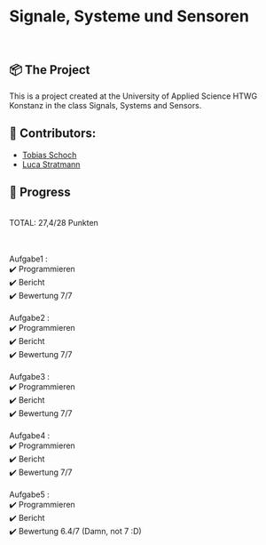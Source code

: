 <h1 align="left">
  Signale, Systeme und Sensoren
</h1>
<br>

## 📦 The Project

This is a project created at the University of Applied Science HTWG Konstanz in the class Signals, Systems and Sensors. 

## 🐧 Contributors:

* [Tobias Schoch](https://github.com/tobias-schoch)
* [Luca Stratmann](https://github.com/m1negam3)

## 💾 Progress

<br>
TOTAL: 27,4/28  Punkten
<br><br><br>

Aufgabe1 : 
<br>
✔️ Programmieren
<br>
✔️ Bericht    
✔️ Bewertung  7/7      
<br>
Aufgabe2 : 
<br>
✔️ Programmieren
<br>
✔️ Bericht  
✔️ Bewertung  7/7  
<br>
Aufgabe3 : 
<br>
✔️ Programmieren
<br>
✔️ Bericht  
✔️ Bewertung  7/7  
<br>
Aufgabe4 : 
<br>
✔️ Programmieren
<br>
✔️ Bericht  
✔️ Bewertung  7/7
<br><br>
Aufgabe5 : 
<br>
✔️ Programmieren
<br>
✔️ Bericht  
✔️ Bewertung  6.4/7 (Damn, not 7 :D)
<br><br>


